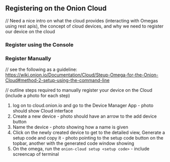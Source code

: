 ## Registering on the Onion Cloud
// Need a nice intro on what the cloud provides (interacting with Omegas using rest apis), the concept of cloud devices, and why we need to register our device on the cloud


### Register using the Console




### Register Manually

// see the following as a guideline: https://wiki.onion.io/Documentation/Cloud/Steup-Omega-for-the-Onion-Cloud#method-2-setup-using-the-command-line

// outline steps required to manually register your device on the Cloud (include a photo for each step)
1. log on to cloud.onion.io and go to the Device Manager App - photo should show Cloud interface
2. Create a new device - photo should have an arrow to the add device button
3. Name the device - photo showing how a name is given
4. Click on the newly created device to get to the detailed view, Generate a setup code and copy it - photo pointing to the setup code button on the topbar, another with the generated code window showing
5. On the omega, run the `onion-cloud setup <setup code>` - include screencap of terminal
